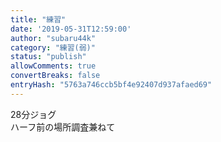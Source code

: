 ```yaml
---
title: "練習"
date: '2019-05-31T12:59:00'
author: "subaru44k"
category: "練習(弱)"
status: "publish"
allowComments: true
convertBreaks: false
entryHash: "5763a746ccb5bf4e92407d937afaed69"
---
```

28分ジョグ<br>
ハーフ前の場所調査兼ねて
